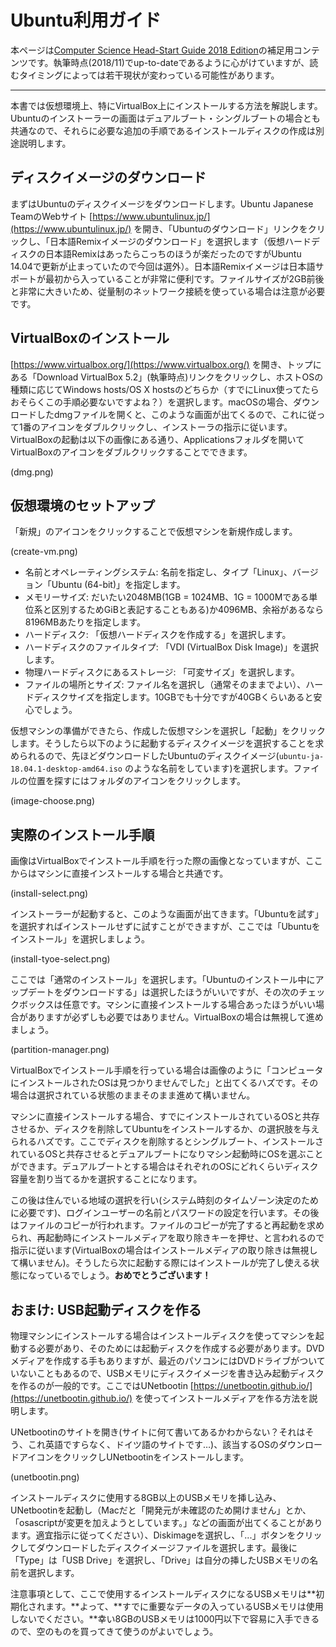 # Ubuntu利用ガイド

本ページは[Computer Science Head-Start Guide 2018 Edition](/books/cs-headstart-guide)の補足用コンテンツです。執筆時点(2018/11)でup-to-dateであるように心がけていますが、読むタイミングによっては若干現状が変わっている可能性があります。

----

本書では仮想環境上、特にVirtualBox上にインストールする方法を解説します。Ubuntuのインストーラーの画面はデュアルブート・シングルブートの場合とも共通なので、それらに必要な追加の手順であるインストールディスクの作成は別途説明します。

## ディスクイメージのダウンロード

まずはUbuntuのディスクイメージをダウンロードします。Ubuntu Japanese TeamのWebサイト [https://www.ubuntulinux.jp/](https://www.ubuntulinux.jp/) を開き、「Ubuntuのダウンロード」リンクをクリックし、「日本語Remixイメージのダウンロード」を選択します（仮想ハードディスクの日本語Remixはあったらこっちのほうが楽だったのですがUbuntu 14.04で更新が止まっていたので今回は選外）。日本語Remixイメージは日本語サポートが最初から入っていることが非常に便利です。ファイルサイズが2GB前後と非常に大きいため、従量制のネットワーク接続を使っている場合は注意が必要です。

## VirtualBoxのインストール

[https://www.virtualbox.org/](https://www.virtualbox.org/) を開き、トップにある「Download VirtualBox 5.2」(執筆時点)リンクをクリックし、ホストOSの種類に応じてWindows hosts/OS X hostsのどちらか（すでにLinux使ってたらおそらくこの手順必要ないですよね？）を選択します。macOSの場合、ダウンロードしたdmgファイルを開くと、このような画面が出てくるので、これに従って1番のアイコンをダブルクリックし、インストーラの指示に従います。VirtualBoxの起動は以下の画像にある通り、Applicationsフォルダを開いてVirtualBoxのアイコンをダブルクリックすることでできます。

(dmg.png)

## 仮想環境のセットアップ

「新規」のアイコンをクリックすることで仮想マシンを新規作成します。

(create-vm.png)

- 名前とオペレーティングシステム: 名前を指定し、タイプ「Linux」、バージョン「Ubuntu (64-bit)」を指定します。
- メモリーサイズ: だいたい2048MB(1GB = 1024MB、1G = 1000Mである単位系と区別するためGiBと表記することもある)か4096MB、余裕があるなら8196MBあたりを指定します。
- ハードディスク: 「仮想ハードディスクを作成する」を選択します。
- ハードディスクのファイルタイプ: 「VDI (VirtualBox Disk Image)」を選択します。
- 物理ハードディスクにあるストレージ: 「可変サイズ」を選択します。
- ファイルの場所とサイズ: ファイル名を選択し（通常そのままでよい）、ハードディスクサイズを指定します。10GBでも十分ですが40GBくらいあると安心でしょう。

仮想マシンの準備ができたら、作成した仮想マシンを選択し「起動」をクリックします。そうしたら以下のように起動するディスクイメージを選択することを求められるので、先ほどダウンロードしたUbuntuのディスクイメージ(`ubuntu-ja-18.04.1-desktop-amd64.iso` のような名前をしています)を選択します。ファイルの位置を探すにはフォルダのアイコンをクリックします。

(image-choose.png)

## 実際のインストール手順

画像はVirtualBoxでインストール手順を行った際の画像となっていますが、ここからはマシンに直接インストールする場合と共通です。

(install-select.png)

インストーラーが起動すると、このような画面が出てきます。「Ubuntuを試す」を選択すればインストールせずに試すことができますが、ここでは「Ubuntuをインストール」を選択しましょう。

(install-tyoe-select.png)

ここでは「通常のインストール」を選択します。「Ubuntuのインストール中にアップデートをダウンロードする」は選択したほうがいいですが、その次のチェックボックスは任意です。マシンに直接インストールする場合あったほうがいい場合がありますが必ずしも必要ではありません。VirtualBoxの場合は無視して進めましょう。

(partition-manager.png)

VirtualBoxでインストール手順を行っている場合は画像のように「コンピュータにインストールされたOSは見つかりませんでした」と出てくるハズです。その場合は選択されている状態のままそのまま進めて構いません。

マシンに直接インストールする場合、すでにインストールされているOSと共存させるか、ディスクを削除してUbuntuをインストールするか、の選択肢を与えられるハズです。ここでディスクを削除するとシングルブート、インストールされているOSと共存させるとデュアルブートになりマシン起動時にOSを選ぶことができます。デュアルブートとする場合はそれぞれのOSにどれくらいディスク容量を割り当てるかを選択することになります。

この後は住んでいる地域の選択を行い(システム時刻のタイムゾーン決定のために必要です)、ログインユーザーの名前とパスワードの設定を行います。その後はファイルのコピーが行われます。ファイルのコピーが完了すると再起動を求められ、再起動時にインストールメディアを取り除きキーを押せ、と言われるので指示に従います(VirtualBoxの場合はインストールメディアの取り除きは無視して構いません)。そうしたら次に起動する際にはインストールが完了し使える状態になっているでしょう。**おめでとうございます！**

## おまけ: USB起動ディスクを作る

物理マシンにインストールする場合はインストールディスクを使ってマシンを起動する必要があり、そのためには起動ディスクを作成する必要があります。DVDメディアを作成する手もありますが、最近のパソコンにはDVDドライブがついていないこともあるので、USBメモリにディスクイメージを書き込み起動ディスクを作るのが一般的です。ここではUNetbootin [https://unetbootin.github.io/](https://unetbootin.github.io/) を使ってインストールメディアを作る方法を説明します。

UNetbootinのサイトを開き(サイトに何て書いてあるかわからない？それはそう、これ英語ですらなく、ドイツ語のサイトです…)、該当するOSのダウンロードアイコンをクリックしUNetbootinをインストールします。

(unetbootin.png)

インストールディスクに使用する8GB以上のUSBメモリを挿し込み、UNetbootinを起動し（Macだと「開発元が未確認のため開けません」とか、「osascriptが変更を加えようとしています。」などの画面が出てくることがあります。適宜指示に従ってください）、Diskimageを選択し、「...」ボタンをクリックしてダウンロードしたディスクイメージファイルを選択します。最後に「Type」は「USB Drive」を選択し、「Drive」は自分の挿したUSBメモリの名前を選択します。

注意事項として、ここで使用するインストールディスクになるUSBメモリは**初期化されます。**よって、**すでに重要なデータの入っているUSBメモリは使用しないでください。**幸い8GBのUSBメモリは1000円以下で容易に入手できるので、空のものを買ってきて使うのがよいでしょう。